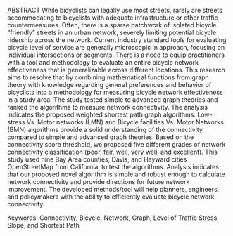 ABSTRACT
While bicyclists can legally use most streets, rarely are streets accommodating to bicyclists with adequate infrastructure or other traffic countermeasures. Often, there is a sparse patchwork of isolated bicycle “friendly” streets in an urban network, severely limiting potential bicycle ridership across the network. Current industry standard tools for evaluating bicycle level of service are generally microscopic in approach, focusing on individual intersections or segments. There is a need to equip practitioners with a tool and methodology to evaluate an entire bicycle network effectiveness that is generalizable across different locations. This research aims to resolve that by combining mathematical functions from graph theory with knowledge regarding general preferences and behavior of bicyclists into a methodology for measuring bicycle network effectiveness in a study area. The study tested simple to advanced graph theories and ranked the algorithms to measure network connectivity. The analysis indicates the proposed weighted shortest path graph algorithms: Low-stress Vs. Motor networks (LMN) and Bicycle facilities Vs. Motor Networks (BMN) algorithms provide a solid understanding of the connectivity compared to simple and advanced graph theories. Based on the connectivity score threshold, we proposed five different grades of network connectivity classification (poor, fair, well, very well, and excellent). This study used nine Bay Area counties, Davis, and Hayward cities OpenStreetMap from California, to test the algorithms. Analysis indicates that our proposed novel algorithm is simple and robust enough to calculate network connectivity and provide directions for future network improvement. The developed methods/tool will help planners, engineers, and policymakers with the ability to efficiently evaluate bicycle network connectivity.

 Keywords: Connectivity, Bicycle, Network, Graph, Level of Traffic Stress, Slope, and Shortest Path


